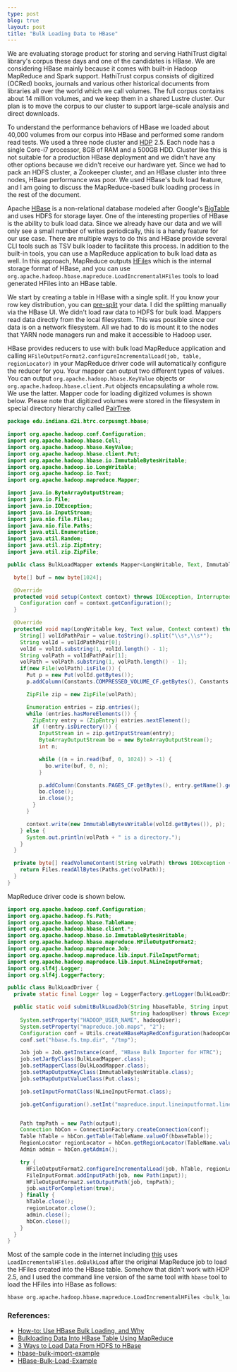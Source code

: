 ```yaml
---
type: post
blog: true
layout: post
title: "Bulk Loading Data to HBase"
---
```


We are evaluating storage product for storing and serving HathiTrust digital library's corpus these days and one of the candidates is HBase. We are considering HBase mainly because it comes with built-in Hadoop MapReduce and Spark support. HathiTrust corpus consists of digitized (OCRed) books, journals and various other historical documents from libraries all over the world which we call volumes. The full corpus contains about 14 million volumes, and we keep them in a shared Lustre cluster. Our plan is to move the corpus to our cluster to support large-scale analysis and direct downloads.  

To understand the performance behaviors of HBase we loaded about 40,000 volumes from our corpus into HBase and performed some random read tests. We used a three node cluster and [HDP](http://hortonworks.com/products/data-center/hdp/) 2.5. Each node has a single Core-i7 processor, 8GB of RAM and a 500GB HDD. Cluster like this is not suitable for a production HBase deployment and we didn't have any other options because we didn't receive our hardware yet. Since we had to pack an HDFS cluster, a Zookeeper cluster, and an HBase cluster into three nodes, HBase performance was poor. We used HBase's bulk load feature, and I am going to discuss the MapReduce-based bulk loading process in the rest of the document. 

Apache [HBase](https://hbase.apache.org) is a non-relational database modeled after Google's [BigTable](http://static.googleusercontent.com/media/research.google.com/en//archive/bigtable-osdi06.pdf) and uses HDFS for storage layer. One of the interesting properties of HBase is the ability to bulk load data. Since we already have our data and we will only see a small number of writes periodically, this is a handy feature for our use case. There are multiple ways to do this and HBase provide several CLI tools such as TSV bulk loader to facilitate this process. In addition to the built-in tools, you can use a MapReduce application to bulk load data as well. In this approach, MapReduce outputs [HFile](http://blog.cloudera.com/blog/2012/06/hbase-io-hfile-input-output/)s which is the internal storage format of HBase, and you can use ```org.apache.hadoop.hbase.mapreduce.LoadIncrementalHFiles``` tools to load generated HFiles into an HBase table.

We start by creating a table in HBase with a single split. If you know your row key distribution, you can [pre-split](http://hortonworks.com/blog/apache-hbase-region-splitting-and-merging/) your data. I did the splitting manually via the HBase UI. We didn't load raw data to HDFS for bulk load. Mappers read data directly from the local filesystem. This was possible since our data is on a network filesystem. All we had to do is mount it to the nodes that YARN node managers run and make it accessible to Hadoop user.

HBase provides reducers to use with bulk load MapReduce application and calling ```HFileOutputFormat2.configureIncrementalLoad(job, table, regionLocator)``` in your MapReduce driver code will automatically configure the reducer for you. Your mapper can output two different types of values. You can output ```org.apache.hadoop.hbase.KeyValue``` objects or ```org.apache.hadoop.hbase.client.Put``` objects encapsulating a whole row. We use the latter. Mapper code for loading digitized volumes is shown below. Please note that digitized volumes were stored in the filesystem in special directory hierarchy called [PairTree](https://wiki.ucop.edu/display/Curation/PairTree).

```java
package edu.indiana.d2i.htrc.corpusmgt.hbase;

import org.apache.hadoop.conf.Configuration;
import org.apache.hadoop.hbase.Cell;
import org.apache.hadoop.hbase.KeyValue;
import org.apache.hadoop.hbase.client.Put;
import org.apache.hadoop.hbase.io.ImmutableBytesWritable;
import org.apache.hadoop.io.LongWritable;
import org.apache.hadoop.io.Text;
import org.apache.hadoop.mapreduce.Mapper;

import java.io.ByteArrayOutputStream;
import java.io.File;
import java.io.IOException;
import java.io.InputStream;
import java.nio.file.Files;
import java.nio.file.Paths;
import java.util.Enumeration;
import java.util.Random;
import java.util.zip.ZipEntry;
import java.util.zip.ZipFile;

public class BulkLoadMapper extends Mapper<LongWritable, Text, ImmutableBytesWritable, Put> {

  byte[] buf = new byte[1024];

  @Override
  protected void setup(Context context) throws IOException, InterruptedException {
    Configuration conf = context.getConfiguration();
  }

  @Override
  protected void map(LongWritable key, Text value, Context context) throws IOException, InterruptedException {
    String[] volIdPathPair = value.toString().split("\\s*,\\s*");
    String volId = volIdPathPair[0];
    volId = volId.substring(1, volId.length() - 1);
    String volPath = volIdPathPair[1];
    volPath = volPath.substring(1, volPath.length() - 1);
    if(new File(volPath).isFile()) {
      Put p = new Put(volId.getBytes());
      p.addColumn(Constants.COMPRESSED_VOLUME_CF.getBytes(), Constants.ZIP.getBytes(), readVolumeContent(volPath));

      ZipFile zip = new ZipFile(volPath);

      Enumeration entries = zip.entries();
      while (entries.hasMoreElements()) {
        ZipEntry entry = (ZipEntry) entries.nextElement();
        if (!entry.isDirectory()) {
          InputStream in = zip.getInputStream(entry);
          ByteArrayOutputStream bo = new ByteArrayOutputStream();
          int n;

          while ((n = in.read(buf, 0, 1024)) > -1) {
            bo.write(buf, 0, n);
          }

          p.addColumn(Constants.PAGES_CF.getBytes(), entry.getName().getBytes(), bo.toByteArray());
          bo.close();
          in.close();
        }
      }

      context.write(new ImmutableBytesWritable(volId.getBytes()), p);
    } else {
      System.out.println(volPath + " is a directory.");
    }
  }

  private byte[] readVolumeContent(String volPath) throws IOException {
    return Files.readAllBytes(Paths.get(volPath));
  }
}
```

MapReduce driver code is shown below. 

```java
import org.apache.hadoop.conf.Configuration;
import org.apache.hadoop.fs.Path;
import org.apache.hadoop.hbase.TableName;
import org.apache.hadoop.hbase.client.*;
import org.apache.hadoop.hbase.io.ImmutableBytesWritable;
import org.apache.hadoop.hbase.mapreduce.HFileOutputFormat2;
import org.apache.hadoop.mapreduce.Job;
import org.apache.hadoop.mapreduce.lib.input.FileInputFormat;
import org.apache.hadoop.mapreduce.lib.input.NLineInputFormat;
import org.slf4j.Logger;
import org.slf4j.LoggerFactory;

public class BulkLoadDriver {
  private static final Logger log = LoggerFactory.getLogger(BulkLoadDriver.class);

  public static void submitBulkLoadJob(String hbaseTable, String input, String output, String hadoopConfDir,
                                       String hadoopUser) throws Exception {
    System.setProperty("HADOOP_USER_NAME", hadoopUser);
    System.setProperty("mapreduce.job.maps", "2");
    Configuration conf = Utils.createHBaseMapRedConfiguration(hadoopConfDir);
    conf.set("hbase.fs.tmp.dir", "/tmp");

    Job job = Job.getInstance(conf, "HBase Bulk Importer for HTRC");
    job.setJarByClass(BulkLoadMapper.class);
    job.setMapperClass(BulkLoadMapper.class);
    job.setMapOutputKeyClass(ImmutableBytesWritable.class);
    job.setMapOutputValueClass(Put.class);

    job.setInputFormatClass(NLineInputFormat.class);

    job.getConfiguration().setInt("mapreduce.input.lineinputformat.linespermap", 100);


    Path tmpPath = new Path(output);
    Connection hbCon = ConnectionFactory.createConnection(conf);
    Table hTable = hbCon.getTable(TableName.valueOf(hbaseTable));
    RegionLocator regionLocator = hbCon.getRegionLocator(TableName.valueOf(hbaseTable));
    Admin admin = hbCon.getAdmin();

    try {
      HFileOutputFormat2.configureIncrementalLoad(job, hTable, regionLocator);
      FileInputFormat.addInputPath(job, new Path(input));
      HFileOutputFormat2.setOutputPath(job, tmpPath);
      job.waitForCompletion(true);
    } finally {
      hTable.close();
      regionLocator.close();
      admin.close();
      hbCon.close();
    }
  }
}
```

Most of the sample code in the internet including [this](https://sreejithrpillai.wordpress.com/2015/01/08/bulkloading-data-into-hbase-table-using-mapreduce/) uses ```LoadIncrementalHFiles.doBulkLoad``` after the original MapReduce job to load the HFiles created into the HBase table. Somehow that didn't work with HDP 2.5, and I used the command line version of the same tool with ```hbase``` tool to load the HFiles into HBase as follows:

```bash
hbase org.apache.hadoop.hbase.mapreduce.LoadIncrementalHFiles <bulk_load_mapreduce_output_path> <table_name>
```

### References:

* [How-to: Use HBase Bulk Loading, and Why](http://blog.cloudera.com/blog/2013/09/how-to-use-hbase-bulk-loading-and-why/)
* [Bulkloading Data Into HBase Table Using MapReduce](https://sreejithrpillai.wordpress.com/2015/01/08/bulkloading-data-into-hbase-table-using-mapreduce/)
* [3 Ways to Load Data From HDFS to HBase](http://blogs.perficient.com/delivery/blog/2015/09/09/some-ways-load-data-from-hdfs-to-hbase/)
* [hbase-bulk-import-example](https://github.com/jrkinley/hbase-bulk-import-example)
* [HBase-Bulk-Load-Example](https://github.com/Paschalis/HBase-Bulk-Load-Example)
